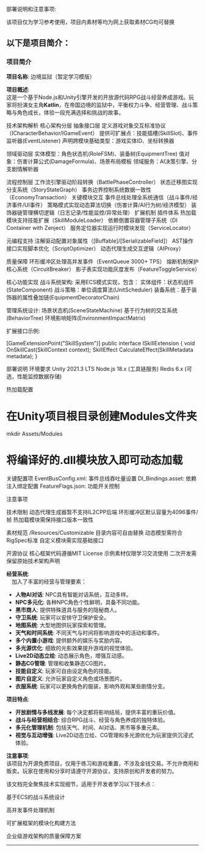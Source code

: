 部署说明和注意事项:

该项目仅为学习参考使用，项目内素材等均为网上获取素材CG均可替换

以下是项目简介：
---

### 项目简介

**项目名称**: 边境监狱（暂定学习模版）

**项目概述**:  
这是一个基于Node.js和Unity引擎开发的开放源代码RPG战斗经营养成游戏。玩家将扮演女主角**Katlin**，在帝国边境的监狱中，平衡权力斗争、经营管理、战斗策略与角色成长，体验一段充满选择和挑战的故事。

技术架构解析
核心架构分层
抽象接口层
定义游戏对象交互标准协议（ICharacterBehavior/IGameEvent）
提供可扩展点：技能插槽(SkillSlot)、事件监听器(EventListener)
声明跨模块基础类型：游戏实体ID、坐标转换器

领域驱动层
实体模型：角色状态机(RoleFSM)、装备树(EquipmentTree)
值对象：伤害计算公式(DamageFormula)、场景布局模板
领域服务：AI决策引擎、分支剧情解析器

流程控制层
工作流引擎驱动阶段转换（BattlePhaseController）
状态迁移图实现分支系统（StoryStateGraph）
事务边界控制系统数据一致性（EconomyTransaction）
关键模块交互
事件总线处理全系统通信（战斗事件/经济事件/UI事件）
策略模式实现动态算法切换（伤害计算/AI行为树/经济模型）
装饰器链管理横切逻辑（日志记录/性能监控/异常处理）
扩展机制
插件体系
热加载模块支持技能扩展（SkillModuleLoader）
依赖倒置容器管理子系统（DI Container with Zenject）
服务定位器实现运行时模块发现（ServiceLocator）

元编程支持
注解驱动配置对象属性（[Buffable]/[SerializableField]）
AST操作接口实现脚本优化（ScriptOptimizer）
动态代理生成交互逻辑（AIProxy）

质量保障
环形缓冲区处理高并发事件（EventQueue 3000+ TPS）
熔断机制保护核心系统（CircuitBreaker）
影子表实现功能灰度发布（FeatureToggleService）

核心功能实现
战斗系统架构:
采用ECS模式实现，包含：
实体组件：状态机组件(StateComponent)
战斗策略：单位调度算法(UnitScheduler)
装备系统：基于装饰器的属性叠加链(EquipmentDecoratorChain)

管理系统设计:
场景状态机(SceneStateMachine)
基于行为树的交互系统(BehaviorTree)
环境影响矩阵(EnvironmentImpactMatrix)

扩展接口示例:

[GameExtensionPoint("SkillSystem")] 
 public interface ISkillExtension {
    void OnSkillCast(SkillContext context);
    SkillEffect CalculateEffect(SkillMetadata metadata);
}

部署说明
环境要求
Unity 2021.3 LTS
Node.js 18.x (工具链服务)
Redis 6.x (可选，性能监控数据存储)

热加载配置
# 在Unity项目根目录创建Modules文件夹
mkdir Assets/Modules
# 将编译好的.dll模块放入即可动态加载

关键配置项
EventBusConfig.xml: 事件总线吞吐量设置
DI_Bindings.asset: 依赖注入绑定配置
FeatureFlags.json: 功能开关控制

注意事项

技术限制
动态代理生成器暂不支持IL2CPP后端
环形缓冲区默认容量为4096事件/帧
热加载模块需保持接口版本一致性

素材规范
/Resources/Customizable 目录内容可自由替换
动态模型需符合RigSpec标准
自定义模块需实现基础接口

开源协议
核心框架代码遵循MIT License
示例素材仅限学习交流使用
二次开发需保留原始技术架构声明

**经营系统**:  
　加入了丰富的经营与管理要素：
- **人物AI对话**: NPC具有智能对话系统，互动多样。  
- **NPC多元化**: 各种NPC角色个性鲜明，具备不同功能。  
- **黑市商人**: 提供特殊道具与服务的隐秘商人。  
- **守卫系统**: 玩家可以安排守卫保护安全。  
- **地图系统**: 大型地图供玩家探索和管理。  
- **天气和时间系统**: 不同天气与时间将影响游戏中的活动和事件。  
- **多个内置小游戏**: 提供额外的娱乐与奖励内容。  
- **多光源优化**: 细致的光影效果提升游戏的视觉体验。  
- **Live2D动态立绘**: 动态展示角色，增强互动感。  
- **静态CG管理**: 管理和收集静态CG图片。  
- **技能自定义**: 玩家可自由设定角色的技能。  
- **图片自定义**: 允许玩家自定义角色或场景图片。  
- **衣服系统**: 玩家可以更换角色的服装，影响外观和某些剧情分支。

**项目特点**:  
- **开放剧情与多线发展**: 每个决定都将影响结局，提供丰富的重玩价值。  
- **战斗与经营相结合**: 综合RPG战斗、经营与角色养成的独特体验。  
- **多元化管理机制**: 包括天气、时间、AI对话、黑市等多重元素。  
- **视觉与互动增强**: Live2D动态立绘、CG管理和多光源优化为玩家提供沉浸式体验。

**注意事项**:  
该项目为开源免费项目，仅用于练习和游戏重置，不涉及金钱交易。不允许商用和贩卖。玩家在使用和分享时请遵守开源协议，支持原创和开发者的努力。

该文档完全聚焦技术实现细节，适用于开发者学习以下技术点：

基于ECS的战斗系统设计

高并发事件处理机制

可扩展框架的模块化构建方法

企业级游戏架构的质量保障方案

---
